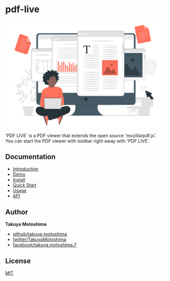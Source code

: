 # pdf-live
![heading](docs/img/hero.svg)

'PDF LIVE' is a PDF viewer that extends the open source 'mozilla/pdf.js'. You can start the PDF viewer with toolbar right away with 'PDF LIVE'.

## Documentation
* [Introduction](https://lab.octopass.tech/pdf-live/docs/#introduction)
* [Demo](https://lab.octopass.tech/pdf-live/docs/#demo)
* [Install](https://lab.octopass.tech/pdf-live/docs/#install)
* [Quick Start](https://lab.octopass.tech/pdf-live/docs/#quick-start)
* [Usage](https://lab.octopass.tech/pdf-live/docs/#usage)
* [API](https://lab.octopass.tech/pdf-live/docs/#api)

## Author
**Takuya Motoshima**

* [github/takuya-motoshima](https://github.com/takuya-motoshima)
* [twitter/TakuyaMotoshima](https://twitter.com/TakuyaMotoshima)
* [facebook/takuya.motoshima.7](https://www.facebook.com/takuya.motoshima.7)

## License
[MIT](LICENSE)